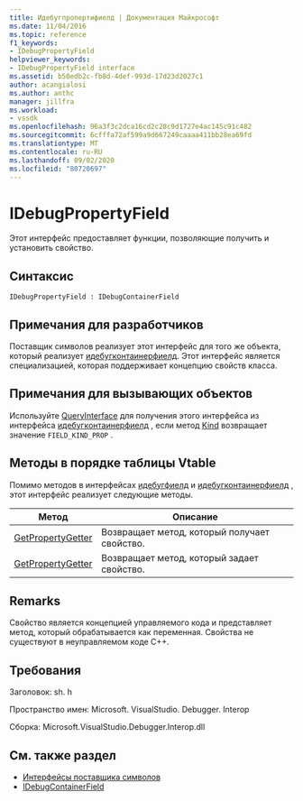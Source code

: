 ```yaml
---
title: Идебугпропертифиелд | Документация Майкрософт
ms.date: 11/04/2016
ms.topic: reference
f1_keywords:
- IDebugPropertyField
helpviewer_keywords:
- IDebugPropertyField interface
ms.assetid: b50edb2c-fb8d-4def-993d-17d23d2027c1
author: acangialosi
ms.author: anthc
manager: jillfra
ms.workload:
- vssdk
ms.openlocfilehash: 96a3f3c2dca16cd2c28c9d1727e4ac145c91c482
ms.sourcegitcommit: 6cfffa72af599a9d667249caaaa411bb28ea69fd
ms.translationtype: MT
ms.contentlocale: ru-RU
ms.lasthandoff: 09/02/2020
ms.locfileid: "80720697"
---
```

# <a name="idebugpropertyfield"></a>IDebugPropertyField
Этот интерфейс предоставляет функции, позволяющие получить и установить свойство.

## <a name="syntax"></a>Синтаксис

```
IDebugPropertyField : IDebugContainerField
```

## <a name="notes-for-implementers"></a>Примечания для разработчиков
 Поставщик символов реализует этот интерфейс для того же объекта, который реализует [идебугконтаинерфиелд](../../../extensibility/debugger/reference/idebugcontainerfield.md). Этот интерфейс является специализацией, которая поддерживает концепцию свойств класса.

## <a name="notes-for-callers"></a>Примечания для вызывающих объектов
 Используйте [QueryInterface](/cpp/atl/queryinterface) для получения этого интерфейса из интерфейса [идебугконтаинерфиелд](../../../extensibility/debugger/reference/idebugcontainerfield.md) , если метод [Kind](../../../extensibility/debugger/reference/idebugfield-getkind.md) возвращает значение `FIELD_KIND_PROP` .

## <a name="methods-in-vtable-order"></a>Методы в порядке таблицы Vtable
 Помимо методов в интерфейсах [идебугфиелд](../../../extensibility/debugger/reference/idebugfield.md) и [идебугконтаинерфиелд](../../../extensibility/debugger/reference/idebugcontainerfield.md) , этот интерфейс реализует следующие методы.

|Метод|Описание|
|------------|-----------------|
|[GetPropertyGetter](../../../extensibility/debugger/reference/idebugpropertyfield-getpropertygetter.md)|Возвращает метод, который получает свойство.|
|[GetPropertyGetter](../../../extensibility/debugger/reference/idebugpropertyfield-getpropertysetter.md)|Возвращает метод, который задает свойство.|

## <a name="remarks"></a>Remarks
 Свойство является концепцией управляемого кода и представляет метод, который обрабатывается как переменная. Свойства не существуют в неуправляемом коде C++.

## <a name="requirements"></a>Требования
 Заголовок: sh. h

 Пространство имен: Microsoft. VisualStudio. Debugger. Interop

 Сборка: Microsoft.VisualStudio.Debugger.Interop.dll

## <a name="see-also"></a>См. также раздел
- [Интерфейсы поставщика символов](../../../extensibility/debugger/reference/symbol-provider-interfaces.md)
- [IDebugContainerField](../../../extensibility/debugger/reference/idebugcontainerfield.md)

